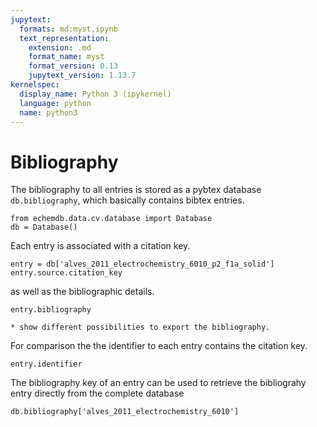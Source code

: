 ```yaml
---
jupytext:
  formats: md:myst,ipynb
  text_representation:
    extension: .md
    format_name: myst
    format_version: 0.13
    jupytext_version: 1.13.7
kernelspec:
  display_name: Python 3 (ipykernel)
  language: python
  name: python3
---
```


# Bibliography

The bibliography to all entries is stored as a pybtex database `db.bibliography`, 
which basically contains bibtex entries.

```{code-cell} ipython3
from echemdb.data.cv.database import Database
db = Database()
```

Each entry is associated with a citation key.

```{code-cell} ipython3
entry = db['alves_2011_electrochemistry_6010_p2_f1a_solid']
entry.source.citation_key
```

as well as the bibliographic details.

```{code-cell} ipython3
entry.bibliography
```

```{todo}
* show different possibilities to export the bibliography.
```

For comparison the the identifier to each entry contains the citation key. 

```{code-cell} ipython3
entry.identifier
```

The bibliography key of an entry can be used to retrieve the bibliograhy entry directly from the complete database

```{raw-cell}
db.bibliography['alves_2011_electrochemistry_6010']
```
